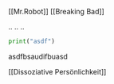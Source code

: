 [[Mr.Robot]]
[[Breaking Bad]]

..
..
..

```python
print("asdf")
```


asdfbsaudifbuasd


[[Dissoziative Persönlichkeit]]